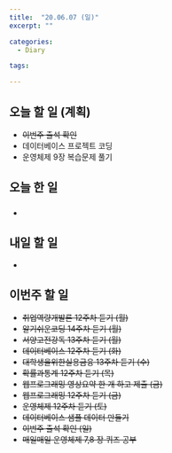 ```yaml
---
title:  "20.06.07 (일)"
excerpt: ""

categories:
  - Diary

tags:

---
```


## 오늘 할 일 (계획)

- ~~이번주 출석 확인~~
- 데이터베이스 프로젝트 코딩
- 운영체제 9장 복습문제 풀기

## 오늘 한 일

- ##### 



## 내일 할 일

- 

## 이번주 할 일

- ~~취업역량개발론 12주차 듣기 (월)~~
- ~~알기쉬운코딩 14주차 듣기 (월)~~
- ~~서양고전강독 13주차 듣기 (월)~~
- ~~데이터베이스 12주차 듣기 (화)~~
- ~~대학생을위한실용금융 13주차 듣기 (수)~~
- ~~확률과통계 12주차 듣기 (목)~~
- ~~웹프로그래밍 영상요약 한 개 하고 제출 (금)~~
- ~~웹프로그래밍 12주차 듣기 (금)~~
- ~~운영체제 12주차 듣기 (토)~~
- ~~데이터베이스 샘플 데이터 만들기~~
- ~~이번주 출석 확인 (일)~~
- ~~매일매일 운영체제 7,8 장 퀴즈 공부~~

